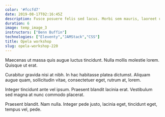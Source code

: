 ```yaml
---
color: '#fccfd7'
date: 2019-08-17T02:16:45Z
description: Fusce posuere felis sed lacus. Morbi sem mauris, laoreet ut, rhoncus aliquet, pulvinar sed, nisl.
duration: 6
image: temp_image_3
instructors: ["Benn Buffin"]
technologies: ["Eleventy","JAMStack","CSS"]
title: Opela workshop
slug: opela-workshop-220
---
```

Maecenas ut massa quis augue luctus tincidunt. Nulla mollis molestie lorem. Quisque ut erat.

Curabitur gravida nisi at nibh. In hac habitasse platea dictumst. Aliquam augue quam, sollicitudin vitae, consectetuer eget, rutrum at, lorem.

Integer tincidunt ante vel ipsum. Praesent blandit lacinia erat. Vestibulum sed magna at nunc commodo placerat.

Praesent blandit. Nam nulla. Integer pede justo, lacinia eget, tincidunt eget, tempus vel, pede.
